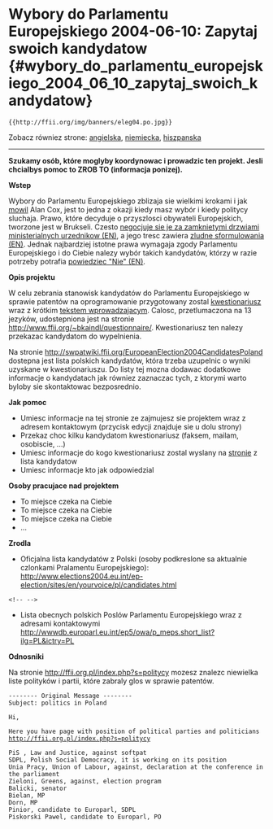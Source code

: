 # Wybory do Parlamentu Europejskiego 2004-06-10: Zapytaj swoich kandydatow {#wybory_do_parlamentu_europejskiego_2004_06_10_zapytaj_swoich_kandydatow}

```{=mediawiki}
{{http://ffii.org/img/banners/eleg04.po.jpg}}
```
Zobacz równiez strone: [ angielska](ElectAct0405En "wikilink"), [
niemiecka](ElectAct0405De "wikilink"), [
hiszpanska](ElectAct0405Es "wikilink")

------------------------------------------------------------------------

**Szukamy osób, które moglyby koordynowac i prowadzic ten projekt. Jesli
chcialbys pomoc to ZROB TO (informacja ponizej).**

**Wstep**

Wybory do Parlamentu Europejskiego zblizaja sie wielkimi krokami i jak
[mowil](http://www.linux.org.uk/open.l.html "wikilink") Alan Cox, jest
to jedna z okazji kiedy masz wybór i kiedy politycy sluchaja. Prawo,
które decyduje o przyszlosci obywateli Europejskich, tworzone jest w
Brukseli. Czesto [negocjuje sie je za zamknietymi drzwiami
ministerialnych urzednikow
(EN)](http://swpat.ffii.org/news/04/cons0507/ "wikilink"), a jego tresc
zawiera [zludne sformulowania
(EN)](http://swpat.ffii.org/papers/europarl0309/cons0401/#tabl "wikilink").
Jednak najbardziej istotne prawa wymagaja zgody Parlamentu Europejskiego
i do Ciebie nalezy wybór takich kandydatów, którzy w razie potrzeby
potrafia [powiedziec \"Nie\"
(EN)](http://swpat.ffii.org/news/03/plen0924/ "wikilink").

**Opis projektu**

W celu zebrania stanowisk kandydatów do Parlamentu Europejskiego w
sprawie patentów na oprogramowanie przygotowany zostal [kwestionariusz
](http://www.ffii.org/~bkaindl/questionnaire/pdfs/PL.pdf "wikilink")
wraz z krótkim [tekstem
wprowadzajacym](http://www.ffii.org/~bkaindl/questionnaire/background/background-PL.pdf "wikilink").
Calosc, przetlumaczona na 13 jezyków, udostepniona jest na stronie [
<http://www.ffii.org/~bkaindl/questionnaire/>](//www.ffii.org/~bkaindl/questionnaire/ "wikilink").
Kwestionariusz ten nalezy przekazac kandydatom do wypelnienia.

Na stronie [
<http://swpatwiki.ffii.org/EuropeanElection2004CandidatesPoland>](//swpatwiki.ffii.org/EuropeanElection2004CandidatesPoland "wikilink")
dostepna jest lista polskich kandydatów, która trzeba uzupelnic o wyniki
uzyskane w kwestionariuszu. Do listy tej mozna dodawac dodatkowe
informacje o kandydatach jak równiez zaznaczac tych, z ktorymi warto
byloby sie skontaktowac bezposrednio.

**Jak pomoc**

-   Umiesc informacje na tej stronie ze zajmujesz sie projektem wraz z
    adresem kontaktowym (przycisk edycji znajduje sie u dolu strony)
-   Przekaz choc kilku kandydatom kwestionariusz (faksem, mailam,
    osobiscie, \...)
-   Umiesc informacje do kogo kwestionariusz zostal wyslany na
    [stronie](http://swpatwiki.ffii.org/EuropeanElection2004CandidatesPoland "wikilink")
    z lista kandydatow
-   Umiesc informacje kto jak odpowiedzial

**Osoby pracujace nad projektem**

-   To miejsce czeka na Ciebie
-   To miejsce czeka na Ciebie
-   To miejsce czeka na Ciebie
-   \...

**Zrodla**

-   Oficjalna lista kandydatów z Polski (osoby podkreslone sa aktualnie
    czlonkami Pralamentu Europejskiego): [
    <http://www.elections2004.eu.int/ep-election/sites/en/yourvoice/pl/candidates.html>](//www.elections2004.eu.int/ep-election/sites/en/yourvoice/pl/candidates.html "wikilink")

```{=html}
<!-- -->
```
-   Lista obecnych polskich Poslów Parlamentu Europejskiego wraz z
    adresami kontaktowymi [
    <http://wwwdb.europarl.eu.int/ep5/owa/p_meps.short_list?ilg=PL&ictry=PL>
    ](//wwwdb.europarl.eu.int/ep5/owa/p_meps.short_list?ilg=PL&ictry=PL "wikilink")

**Odnosniki**

Na stronie [
<http://ffii.org.pl/index.php?s=politycy>](//ffii.org.pl/index.php?s=politycy "wikilink")
mozesz znalezc niewielka liste polityków i partii, które zabraly glos w
sprawie patentów.

`-------- Original Message --------`\
`Subject: politics in Poland`

`Hi,`

`Here you have page with position of political parties and politicians`\
[`http://ffii.org.pl/index.php?s=politycy`](http://ffii.org.pl/index.php?s=politycy)

`PiS , Law and Justice, against softpat`\
`SDPL, Polish Social Democracy, it is working on its position`\
`Unia Pracy, Union of Labour, against, declaration at the conference in`\
`the parliament`\
`Zieloni, Greens, against, election program`\
`Balicki, senator`\
`Bielan, MP`\
`Dorn, MP`\
`Pinior, candidate to Europarl, SDPL`\
`Piskorski Pawel, candidate to Europarl, PO`
